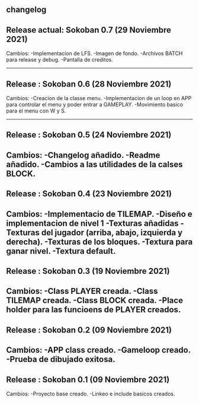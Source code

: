 changelog
---------

Release actual:    Sokoban 0.7 (29 Noviembre 2021)
-------------------------------------------------------------------------
Cambios:
-Implementacion de LFS.
-Imagen de fondo.
-Archivos BATCH para release y debug.
-Pantalla de creditos.

-------------------------------------------------------------------------
Release :	Sokoban 0.6 (28 Noviembre 2021)
-------------------------------------------------------------------------
Cambios:
-Creacion de la classe menu.
-Implementacion de un loop en APP para controlar el menu y poder entrar a GAMEPLAY.
-Movimiento basico para el menu con W y S.

-------------------------------------------------------------------------
Release :	Sokoban 0.5 (24 Noviembre 2021)
-------------------------------------------------------------------------
Cambios:
-Changelog añadido.
-Readme añadido.
-Cambios a las utilidades de la calses BLOCK.
-------------------------------------------------------------------------
Release :	Sokoban 0.4 (23 Noviembre 2021)
-------------------------------------------------------------------------
Cambios:
-Implementacio de TILEMAP.
-Diseño e implementacion de nivel 1
-Texturas añadidas
	-Texturas del jugador (arriba, abajo, izquierda y derecha).
	-Texturas de los bloques.
	-Textura para ganar nivel.
	-Textura default.
-------------------------------------------------------------------------
Release :	Sokoban 0.3 (19 Noviembre 2021)
-------------------------------------------------------------------------
Cambios:
-Class PLAYER creada.
-Class TILEMAP creada.
-Class BLOCK creada.
-Place holder para las funcioens de PLAYER creados. 
-------------------------------------------------------------------------
Release :	Sokoban 0.2 (09 Noviembre 2021)
-------------------------------------------------------------------------
Cambios:
-APP class creado.
-Gameloop creado.
-Prueba de dibujado exitosa.
-------------------------------------------------------------------------
Release :	Sokoban 0.1 (09 Noviembre 2021)
-------------------------------------------------------------------------
Cambios:
-Proyecto base creado.
-Linkeo e include basicos creados.
